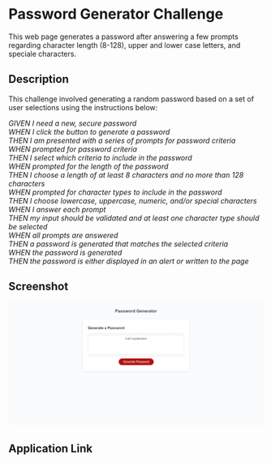 # Password Generator Challenge

This web page generates a password after answering a few prompts regarding character length (8-128), upper and lower case letters, and speciale characters.

## Description

This challenge involved generating a random password based on a set of user selections using the instructions below:

_GIVEN I need a new, secure password_  
_WHEN I click the button to generate a password_  
_THEN I am presented with a series of prompts for password criteria_  
_WHEN prompted for password criteria_  
_THEN I select which criteria to include in the password_  
_WHEN prompted for the length of the password_  
_THEN I choose a length of at least 8 characters and no more than 128 characters_  
_WHEN prompted for character types to include in the password_  
_THEN I choose lowercase, uppercase, numeric, and/or special characters_  
_WHEN I answer each prompt_  
_THEN my input should be validated and at least one character type should be selected_  
_WHEN all prompts are answered_  
_THEN a password is generated that matches the selected criteria_  
_WHEN the password is generated_  
_THEN the password is either displayed in an alert or written to the page_

## Screenshot

![Prompts Image](/Assets/working-screenshot.png)

## Application Link

